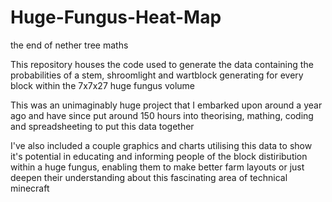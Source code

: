 # Huge-Fungus-Heat-Map
the end of nether tree maths

This repository houses the code used to generate the data containing the probabilities of a stem, shroomlight and wartblock generating for every block within the 7x7x27 huge fungus volume

This was an unimaginably huge project that I embarked upon around a year ago and have since put around 150 hours into theorising, mathing, coding and spreadsheeting to put this data together

I've also included a couple graphics and charts utilising this data to show it's potential in educating and informing people of the block distiribution within a huge fungus, enabling them to make better farm layouts or just deepen their understanding about this fascinating area of technical minecraft
